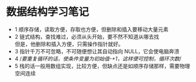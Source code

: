 # 数据结构学习笔记
* 1 顺序存储，读取方便，存取也方便，但删除和插入要移动大量元素
* 2 链式结构，查找难过，必须从头开始，要不然不知道从哪去找  
但是，他删除和插入方便，只需操作指针就好。
* 3 指针千万不可忽略，不可随便想让其自动指向    NULL，它会使电脑奔溃
* 4 
/*要重复循环的话，使条件变量为初始值-+1，这样便可控制，循环次数*/
* 5 栈的话一般用数组实现，比较方便，但缺点还是如顺序存储那样，需要物理空间连续
